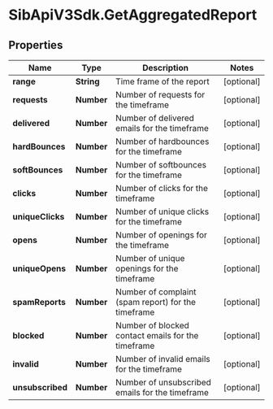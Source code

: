 # SibApiV3Sdk.GetAggregatedReport

## Properties
Name | Type | Description | Notes
------------ | ------------- | ------------- | -------------
**range** | **String** | Time frame of the report | [optional] 
**requests** | **Number** | Number of requests for the timeframe | [optional] 
**delivered** | **Number** | Number of delivered emails for the timeframe | [optional] 
**hardBounces** | **Number** | Number of hardbounces for the timeframe | [optional] 
**softBounces** | **Number** | Number of softbounces for the timeframe | [optional] 
**clicks** | **Number** | Number of clicks for the timeframe | [optional] 
**uniqueClicks** | **Number** | Number of unique clicks for the timeframe | [optional] 
**opens** | **Number** | Number of openings for the timeframe | [optional] 
**uniqueOpens** | **Number** | Number of unique openings for the timeframe | [optional] 
**spamReports** | **Number** | Number of complaint (spam report) for the timeframe | [optional] 
**blocked** | **Number** | Number of blocked contact emails for the timeframe | [optional] 
**invalid** | **Number** | Number of invalid emails for the timeframe | [optional] 
**unsubscribed** | **Number** | Number of unsubscribed emails for the timeframe | [optional] 



